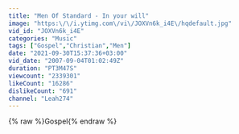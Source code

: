 ```yaml
---
title: "Men Of Standard - In your will"
image: "https:\/\/i.ytimg.com\/vi\/JOXVn6k_i4E\/hqdefault.jpg"
vid_id: "JOXVn6k_i4E"
categories: "Music"
tags: ["Gospel","Christian","Men"]
date: "2021-09-30T15:37:36+03:00"
vid_date: "2007-09-04T01:02:49Z"
duration: "PT3M47S"
viewcount: "2339301"
likeCount: "16286"
dislikeCount: "691"
channel: "Leah274"
---
```

{% raw %}Gospel{% endraw %}
